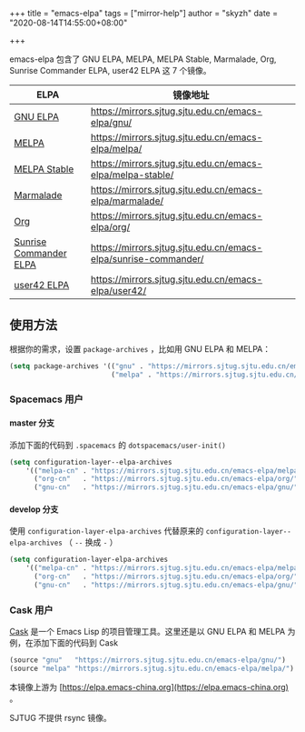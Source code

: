 +++
title = "emacs-elpa"
tags = ["mirror-help"]
author = "skyzh"
date = "2020-08-14T14:55:00+08:00"

+++

emacs-elpa 包含了 GNU ELPA, MELPA, MELPA Stable, Marmalade, Org, Sunrise Commander ELPA, user42 ELPA 这 7 个镜像。

| ELPA                                                         | 镜像地址                                                     |
| ------------------------------------------------------------ | ------------------------------------------------------------ |
| [GNU ELPA](http://elpa.gnu.org/)                             | https://mirrors.sjtug.sjtu.edu.cn/emacs-elpa/gnu/            |
| [MELPA](https://melpa.org/)                                  | https://mirrors.sjtug.sjtu.edu.cn/emacs-elpa/melpa/          |
| [MELPA Stable](http://stable.melpa.org/#/)                   | https://mirrors.sjtug.sjtu.edu.cn/emacs-elpa/melpa-stable/   |
| [Marmalade](https://marmalade-repo.org/)                     | https://mirrors.sjtug.sjtu.edu.cn/emacs-elpa/marmalade/      |
| [Org](http://orgmode.org/elpa.html)                          | https://mirrors.sjtug.sjtu.edu.cn/emacs-elpa/org/            |
| [Sunrise Commander ELPA](https://www.emacswiki.org/emacs/Sunrise_Commander) | https://mirrors.sjtug.sjtu.edu.cn/emacs-elpa/sunrise-commander/ |
| [user42 ELPA](http://user42.tuxfamily.org/elpa/index.html)   | https://mirrors.sjtug.sjtu.edu.cn/emacs-elpa/user42/         |

## 使用方法



根据你的需求，设置 `package-archives` ，比如用 GNU ELPA 和 MELPA：
```lisp
(setq package-archives '(("gnu" . "https://mirrors.sjtug.sjtu.edu.cn/emacs-elpa/gnu/")
                         ("melpa" . "https://mirrors.sjtug.sjtu.edu.cn/emacs-elpa/melpa/")))

```

### Spacemacs 用户



#### master 分支



添加下面的代码到  `.spacemacs`  的  `dotspacemacs/user-init()`

```lisp
(setq configuration-layer--elpa-archives
    '(("melpa-cn" . "https://mirrors.sjtug.sjtu.edu.cn/emacs-elpa/melpa/")
      ("org-cn"   . "https://mirrors.sjtug.sjtu.edu.cn/emacs-elpa/org/")
      ("gnu-cn"   . "https://mirrors.sjtug.sjtu.edu.cn/emacs-elpa/gnu/")))
```

#### develop 分支



使用 `configuration-layer-elpa-archives` 代替原来的 `configuration-layer--elpa-archives` （ `--` 换成 `-` ）

```lisp
(setq configuration-layer-elpa-archives
    '(("melpa-cn" . "https://mirrors.sjtug.sjtu.edu.cn/emacs-elpa/melpa/")
      ("org-cn"   . "https://mirrors.sjtug.sjtu.edu.cn/emacs-elpa/org/")
      ("gnu-cn"   . "https://mirrors.sjtug.sjtu.edu.cn/emacs-elpa/gnu/")))
```

### Cask 用户



[Cask](https://github.com/cask/cask) 是一个 Emacs Lisp 的项目管理工具。这里还是以 GNU ELPA 和 MELPA 为例，在添加下面的代码到 Cask

```lisp
(source "gnu"   "https://mirrors.sjtug.sjtu.edu.cn/emacs-elpa/gnu/")
(source "melpa" "https://mirrors.sjtug.sjtu.edu.cn/emacs-elpa/melpa/")
```

本镜像上游为 [https://elpa.emacs-china.org](https://elpa.emacs-china.org) 。

SJTUG 不提供 rsync 镜像。
